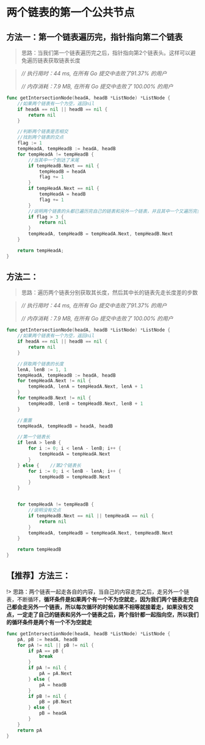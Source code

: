 # 两个链表的第一个公共节点



## 方法一：第一个链表遍历完，指针指向第二个链表
>  思路：当我们第一个链表遍历完之后，指针指向第2个链表头。这样可以避免遍历链表获取链表长度

> *// 执行用时：44 ms, 在所有 Go 提交中击败了91.37% 的用户*
>
> *// 内存消耗：7.9 MB, 在所有 Go 提交中击败了 100.00% 的用户*

```go
func getIntersectionNode(headA, headB *ListNode) *ListNode {
	//如果两个链表有一个为空，返回nil
    if headA == nil || headB == nil {
		return nil
	}

	//判断两个链表是否相交
	//找到两个链表的交点
	flag := 1
    tempHeadA, tempHeadB := headA, headB
	for tempHeadA != tempHeadB {
		//当其中一个到达了末尾
		if tempHeadB.Next == nil {
			tempHeadB = headA
			flag += 1
		}
		if tempHeadA.Next == nil {
			tempHeadA = headB
			flag += 1
		}
		//说明两个链表的头都已遍历完自己的链表和另外一个链表，并且其中一个又遍历完另一个链表
		if flag > 3 {
			return nil
		}
        tempHeadA, tempHeadB = tempHeadA.Next, tempHeadB.Next
	}

	return tempHeadA;
}
```


## 方法二：

> 思路：遍历两个链表分别获取其长度，然后其中长的链表先走长度差的步数



> *// 执行用时：44 ms, 在所有 Go 提交中击败了91.37% 的用户*
>
> *// 内存消耗：7.9 MB, 在所有 Go 提交中击败了 100.00% 的用户*

```go
func getIntersectionNode(headA, headB *ListNode) *ListNode {
	//如果两个链表有一个为空，返回nil
	if headA == nil || headB == nil {
		return nil
	}

	//获取两个链表的长度
	lenA, lenB := 1, 1
	tempHeadA, tempHeadB := headA, headB
	for tempHeadA.Next != nil {
		tempHeadA, lenA = tempHeadA.Next, lenA + 1
	}
	for tempHeadB.Next != nil {
		tempHeadB, lenB = tempHeadB.Next, lenB + 1
	}

	//重置
	tempHeadA, tempHeadB = headA, headB

	//第一个链表长
	if lenA > lenB {
		for i := 0; i < lenA - lenB; i++ {
			tempHeadA = tempHeadA.Next
		}
	} else {	//第2个链表长
		for i := 0; i < lenB - lenA; i++ {
			tempHeadB = tempHeadB.Next
		}
	}


	for tempHeadA != tempHeadB {
		//说明没有交点
		if tempHeadB.Next == nil || tempHeadA == nil {
			return nil
		}
		tempHeadA, tempHeadB = tempHeadA.Next, tempHeadB.Next
	}

	return tempHeadB
}
```

## 【推荐】方法三：
!> 思路：两个链表一起走各自的内容，当自己的内容走完之后，走另外一个链表，不断循环，**循环条件是如果两个有一个不为空就走，因为我们两个链表走完自己都会走另外一个链表，所以每次循环的时候如果不相等就接着走，如果没有交点，一定走了自己的链表和另外一个链表之后，两个指针都一起指向空，所以我们的循环条件是两个有一个不为空就走**
```go
func getIntersectionNode(headA, headB *ListNode) *ListNode {
    pA, pB := headA, headB
    for pA != nil || pB != nil {
        if pA == pB {
            break
        }
        if pA != nil {
            pA = pA.Next
        } else {
            pA = headB
        }
        if pB != nil {
            pB = pB.Next
        } else {
            pB = headA
        }
    }
    return pA
}
```